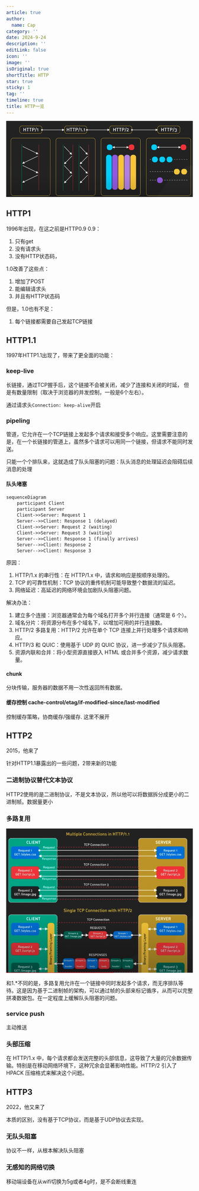 ```yaml
---
article: true
author:
  name: Cap
category: ''
date: 2024-9-24
description: ''
editLink: false
icon: ''
image: ''
isOriginal: true
shortTitle: HTTP
star: true
sticky: 1
tag: ''
timeline: true
title: HTTP一览
---
```




![各版本对比](./images/http1-2.png)

## HTTP1

1996年出现，在这之前是HTTP0.9
0.9：

1. 只有get
2. 没有请求头
3. 没有HTTP状态码，

1.0改善了这些点：

1. 增加了POST
2. 能编辑请求头
3. 并且有HTTP状态码

但是，1.0也有不足：

1. 每个链接都需要自己发起TCP链接

## HTTP1.1

1997年HTTP1.1出现了，带来了更全面的功能：

### keep-live

长链接，通过TCP握手后，这个链接不会被关闭，减少了连接和关闭的时延，
但是有数量限制（取决于浏览器的并发控制，一般是6个左右）。

通过请求头`Connection: keep-alive`开启

### pipeling

管道，它允许在一个TCP链接上发起多个请求和接受多个响应。这里需要注意的是，在一个长链接的管道上，虽然多个请求可以用同一个链接，但请求不能同时发送。

只能一个个排队来，这就造成了队头阻塞的问题：队头消息的处理延迟会阻碍后续消息的处理

#### 队头堵塞

```mermaid
sequenceDiagram
    participant Client
    participant Server
    Client->>Server: Request 1
    Server-->>Client: Response 1 (delayed)
    Client->>Server: Request 2 (waiting)
    Client->>Server: Request 3 (waiting)
    Server-->>Client: Response 1 (finally arrives)
    Server-->>Client: Response 2
    Server-->>Client: Response 3
```

原因：

1. HTTP/1.x 的串行性：在 HTTP/1.x 中，请求和响应是按顺序处理的。
2. TCP 的可靠性机制：TCP 协议的重传机制可能导致整个数据流的延迟。
3. 网络延迟：高延迟的网络环境会加剧队头阻塞问题。

解决办法：

1. 建立多个连接：浏览器通常会为每个域名打开多个并行连接（通常是 6 个）。
2. 域名分片：将资源分布在多个域名下，以增加可用的并行连接数。
3. HTTP/2 多路复用：HTTP/2 允许在单个 TCP 连接上并行处理多个请求和响应。
4. HTTP/3 和 QUIC：使用基于 UDP 的 QUIC 协议，进一步减少了队头阻塞。
5. 资源内联和合并：将小型资源直接嵌入 HTML 或合并多个资源，减少请求数量。

#### chunk

分块传输，服务器的数据不用一次性返回所有数据。

#### 缓存控制 cache-control/etag/if-modified-since/last-modified

控制缓存策略，协商缓存/强缓存. 这里不展开

## HTTP2

2015，他来了

针对HTTP1.1暴露出的一些问题，2带来新的功能

### 二进制协议替代文本协议

HTTP2使用的是二进制协议，不是文本协议，所以他可以将数据拆分成更小的二进制帧。数据量更小

### 多路复用

![多路复用和长链接对比](./images/http1-1.png)

和1.*不同的是，多路复用允许在一个链接中同时发起多个请求，而无序排队等待。这是因为基于二进制帧的架构，可以通过帧的头部来标记循序，从而可以完整拼凑数据包。在一定程度上缓解队头阻塞的问题。

### service push

主动推送

### 头部压缩

在 HTTP/1.x 中，每个请求都会发送完整的头部信息，这导致了大量的冗余数据传输。特别是在移动网络环境下，这种冗余会显著影响性能。HTTP/2 引入了 HPACK 压缩格式来解决这个问题。

## HTTP3

2022，他又来了

本质的区别，没有基于TCP协议，而是基于UDP协议去实现。

### 无队头阻塞

协议不一样，从根本解决队头阻塞

### 无感知的网络切换

移动端设备在从wifi切换为5g或者4g时，是不会断线重连